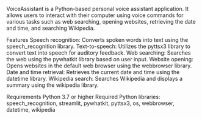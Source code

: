VoiceAssistant is a Python-based personal voice assistant application. 
It allows users to interact with their computer using voice commands for various tasks such as web searching, opening websites, 
retrieving the date and time, and searching Wikipedia.

Features
Speech recognition: Converts spoken words into text using the speech_recognition library.
Text-to-speech: Utilizes the pyttsx3 library to convert text into speech for auditory feedback.
Web searching: Searches the web using the pywhatkit library based on user input.
Website opening: Opens websites in the default web browser using the webbrowser library.
Date and time retrieval: Retrieves the current date and time using the datetime library.
Wikipedia search: Searches Wikipedia and displays a summary using the wikipedia library.

Requirements
Python 3.7 or higher
Required Python libraries: speech_recognition, streamlit, pywhatkit, pyttsx3, os, webbrowser, datetime, wikipedia
